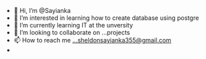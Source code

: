 - 👋 Hi, I’m @Sayianka
- 👀 I’m interested in learning how to create database using postgre
- 🌱 I’m currently learning IT at the unversity
- 💞️ I’m looking to collaborate on ...projects
- 📫 How to reach me ...sheldonsayianka355@gmail.com
- 

<!---
Sayianka/Sayianka is a ✨ special ✨ repository because its `README.md` (this file) appears on your GitHub profile.
You can click the Preview link to take a look at your changes.
--->
